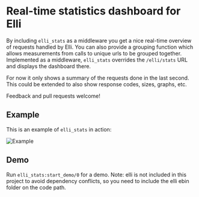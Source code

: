 # Real-time statistics dashboard for Elli

By including `elli_stats` as a middleware you get a nice real-time
overview of requests handled by Elli. You can also provide a grouping
function which allows measurements from calls to unique urls to be
grouped together. Implemented as a middleware, `elli_stats` overrides
the `/elli/stats` URL and displays the dashboard there.

For now it only shows a summary of the requests done in the last
second. This could be extended to also show response codes, sizes,
graphs, etc.

Feedback and pull requests welcome!

## Example

This is an example of `elli_stats` in action:

![Example](https://raw.github.com/knutin/elli_stats/master/doc/elli_stats_example.png)


## Demo

Run `elli_stats:start_demo/0` for a demo. Note: elli is not included
in this project to avoid dependency conflicts, so you need to include
the elli ebin folder on the code path.
